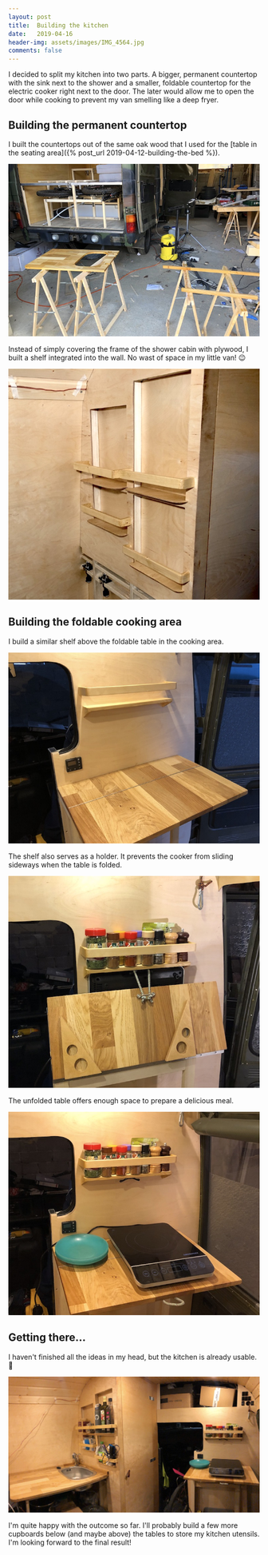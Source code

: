 ```yaml
---
layout: post
title:  Building the kitchen
date:   2019-04-16
header-img: assets/images/IMG_4564.jpg
comments: false
---
```


I decided to split my kitchen into two parts. A bigger, permanent countertop with the sink next to the shower and a smaller, foldable countertop for the electric cooker right next to the door. The later would allow me to open the door while cooking to prevent my van smelling like a deep fryer.

## Building the permanent countertop

I built the countertops out of the same oak wood that I used for the [table in the seating area]({% post_url 2019-04-12-building-the-bed %}).

![Countertop with the cutout for the sink](/assets/images/IMG_4432.jpg)

Instead of simply covering the frame of the shower cabin with plywood, I built a shelf integrated into the wall. No wast of space in my little van! :wink:

![Shelf integrated into the wall of the shower cabin](/assets/images/IMG_4455.jpg)

## Building the foldable cooking area

I build a similar shelf above the foldable table in the cooking area.

![Shelf above the table in the cooking area](/assets/images/IMG_4529.jpg)

The shelf also serves as a holder. It prevents the cooker from sliding sideways when the table is folded.

![Shelf serving as a holder for the cooker](/assets/images/IMG_4536.jpg)

The unfolded table offers enough space to prepare a delicious meal.

![Unfolded table in the cooking area](/assets/images/IMG_4537.jpg)

## Getting there...

I haven't finished all the ideas in my head, but the kitchen is already usable. :clap:

![Unfolded table in the cooking area](/assets/images/IMG_4564.jpg)

I'm quite happy with the outcome so far. I'll probably build a few more cupboards below (and maybe above) the tables to store my kitchen utensils. I'm looking forward to the final result!
